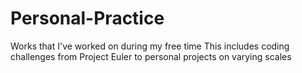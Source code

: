 # Personal-Practice
Works that I've worked on during my free time
This includes coding challenges from Project Euler to personal projects on varying scales
